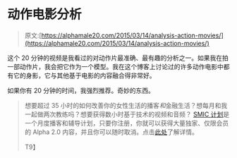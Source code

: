 # 动作电影分析

> 原文:[https://alphamale20.com/2015/03/14/analysis-action-movies/](https://alphamale20.com/2015/03/14/analysis-action-movies/)

这个 20 分钟的视频是我看过的对动作片最准确、最有趣的分析之一。如果我在拍一部动作片，我会把它作为一个模型。我在这个博客上讨论过的许多动作电影中都有它的身影，它与其他基于电影的内容融合得非常好。

如果你有 20 分钟的时间，我强烈推荐。奇妙的东西。

> 想要超过 35 小时的如何改善你的女性生活的播客*和*金融生活？想每月和我一起做两次教练吗？想要获得数小时基于技术的视频和音频？ [SMIC 计划](https://alphamale20.kartra.com/page/vIL17)是一个月度播客和辅导计划，只要你注册，你就可以获得大量独家、仅限会员的 Alpha 2.0 内容，并且你可以随时取消。点击[此处](https://alphamale20.kartra.com/page/vIL17)了解详情。
> 
> T9】